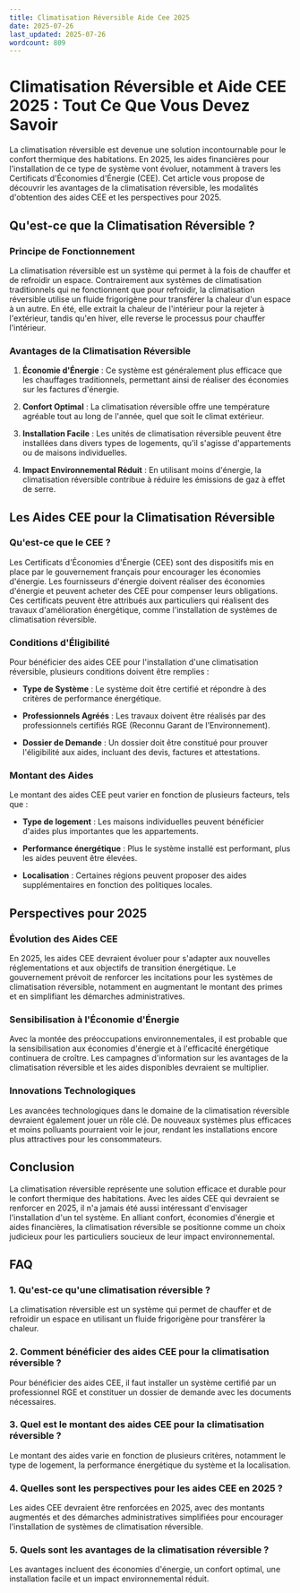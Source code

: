 ```yaml
---
title: Climatisation Réversible Aide Cee 2025
date: 2025-07-26
last_updated: 2025-07-26
wordcount: 809
---
```


# Climatisation Réversible et Aide CEE 2025 : Tout Ce Que Vous Devez Savoir

La climatisation réversible est devenue une solution incontournable pour le confort thermique des habitations. En 2025, les aides financières pour l'installation de ce type de système vont évoluer, notamment à travers les Certificats d'Économies d'Énergie (CEE). Cet article vous propose de découvrir les avantages de la climatisation réversible, les modalités d'obtention des aides CEE et les perspectives pour 2025.

## Qu'est-ce que la Climatisation Réversible ?

### Principe de Fonctionnement

La climatisation réversible est un système qui permet à la fois de chauffer et de refroidir un espace. Contrairement aux systèmes de climatisation traditionnels qui ne fonctionnent que pour refroidir, la climatisation réversible utilise un fluide frigorigène pour transférer la chaleur d'un espace à un autre. En été, elle extrait la chaleur de l'intérieur pour la rejeter à l'extérieur, tandis qu'en hiver, elle reverse le processus pour chauffer l'intérieur.

### Avantages de la Climatisation Réversible

1. **Économie d'Énergie** : Ce système est généralement plus efficace que les chauffages traditionnels, permettant ainsi de réaliser des économies sur les factures d'énergie.
   
2. **Confort Optimal** : La climatisation réversible offre une température agréable tout au long de l'année, quel que soit le climat extérieur.

3. **Installation Facile** : Les unités de climatisation réversible peuvent être installées dans divers types de logements, qu'il s'agisse d'appartements ou de maisons individuelles.

4. **Impact Environnemental Réduit** : En utilisant moins d'énergie, la climatisation réversible contribue à réduire les émissions de gaz à effet de serre.

## Les Aides CEE pour la Climatisation Réversible

### Qu'est-ce que le CEE ?

Les Certificats d'Économies d'Énergie (CEE) sont des dispositifs mis en place par le gouvernement français pour encourager les économies d'énergie. Les fournisseurs d'énergie doivent réaliser des économies d'énergie et peuvent acheter des CEE pour compenser leurs obligations. Ces certificats peuvent être attribués aux particuliers qui réalisent des travaux d'amélioration énergétique, comme l'installation de systèmes de climatisation réversible.

### Conditions d'Éligibilité

Pour bénéficier des aides CEE pour l'installation d'une climatisation réversible, plusieurs conditions doivent être remplies :

- **Type de Système** : Le système doit être certifié et répondre à des critères de performance énergétique.
  
- **Professionnels Agréés** : Les travaux doivent être réalisés par des professionnels certifiés RGE (Reconnu Garant de l’Environnement).

- **Dossier de Demande** : Un dossier doit être constitué pour prouver l'éligibilité aux aides, incluant des devis, factures et attestations.

### Montant des Aides

Le montant des aides CEE peut varier en fonction de plusieurs facteurs, tels que :

- **Type de logement** : Les maisons individuelles peuvent bénéficier d'aides plus importantes que les appartements.
  
- **Performance énergétique** : Plus le système installé est performant, plus les aides peuvent être élevées.

- **Localisation** : Certaines régions peuvent proposer des aides supplémentaires en fonction des politiques locales.

## Perspectives pour 2025

### Évolution des Aides CEE

En 2025, les aides CEE devraient évoluer pour s'adapter aux nouvelles réglementations et aux objectifs de transition énergétique. Le gouvernement prévoit de renforcer les incitations pour les systèmes de climatisation réversible, notamment en augmentant le montant des primes et en simplifiant les démarches administratives.

### Sensibilisation à l'Économie d'Énergie

Avec la montée des préoccupations environnementales, il est probable que la sensibilisation aux économies d'énergie et à l'efficacité énergétique continuera de croître. Les campagnes d'information sur les avantages de la climatisation réversible et les aides disponibles devraient se multiplier.

### Innovations Technologiques

Les avancées technologiques dans le domaine de la climatisation réversible devraient également jouer un rôle clé. De nouveaux systèmes plus efficaces et moins polluants pourraient voir le jour, rendant les installations encore plus attractives pour les consommateurs.

## Conclusion

La climatisation réversible représente une solution efficace et durable pour le confort thermique des habitations. Avec les aides CEE qui devraient se renforcer en 2025, il n'a jamais été aussi intéressant d'envisager l'installation d'un tel système. En alliant confort, économies d'énergie et aides financières, la climatisation réversible se positionne comme un choix judicieux pour les particuliers soucieux de leur impact environnemental.

## FAQ

### 1. Qu'est-ce qu'une climatisation réversible ?

La climatisation réversible est un système qui permet de chauffer et de refroidir un espace en utilisant un fluide frigorigène pour transférer la chaleur.

### 2. Comment bénéficier des aides CEE pour la climatisation réversible ?

Pour bénéficier des aides CEE, il faut installer un système certifié par un professionnel RGE et constituer un dossier de demande avec les documents nécessaires.

### 3. Quel est le montant des aides CEE pour la climatisation réversible ?

Le montant des aides varie en fonction de plusieurs critères, notamment le type de logement, la performance énergétique du système et la localisation.

### 4. Quelles sont les perspectives pour les aides CEE en 2025 ?

Les aides CEE devraient être renforcées en 2025, avec des montants augmentés et des démarches administratives simplifiées pour encourager l'installation de systèmes de climatisation réversible.

### 5. Quels sont les avantages de la climatisation réversible ?

Les avantages incluent des économies d'énergie, un confort optimal, une installation facile et un impact environnemental réduit.
